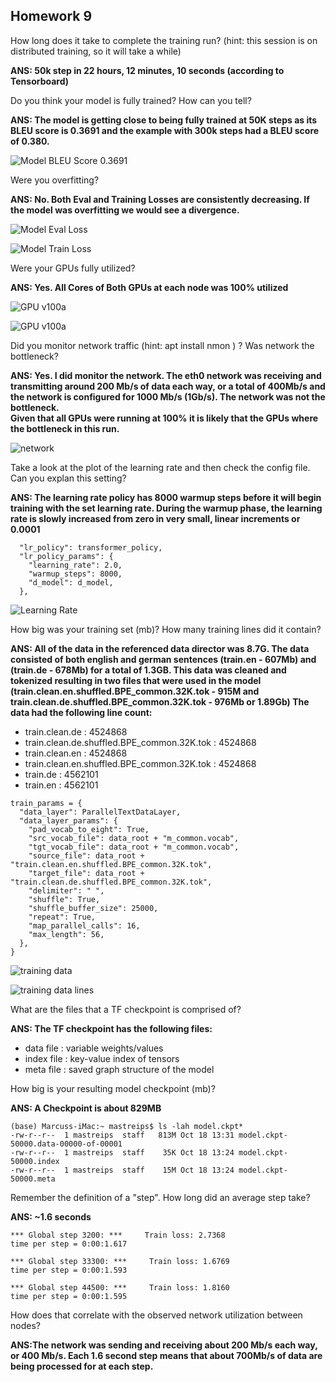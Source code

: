 ## Homework 9 ##

How long does it take to complete the training run? (hint: this session is on distributed training, so it will take a while)

**ANS:  50k step in 22 hours, 12 minutes, 10 seconds (according to Tensorboard)**


Do you think your model is fully trained? How can you tell?

**ANS: The model is getting close to being fully trained at 50K steps as its BLEU score is 0.3691 and the example with 300k steps
had a BLEU score of 0.380.**

![Model BLEU Score 0.3691](images/TensorBoard_BLUE.png)

Were you overfitting?

**ANS: No. Both Eval and Training Losses are consistently decreasing.
If the model was overfitting we would see a divergence.**

![Model Eval Loss](images/TensorBoard_eval_loss.png)

![Model Train Loss](images/TensorBoard_train_loss.png)


Were your GPUs fully utilized?

**ANS: Yes. All Cores of Both GPUs at each node was 100%
utilized**

![GPU v100a](images/gpuv100a.png)

![GPU v100a](images/gpuv100b.png)

Did you monitor network traffic (hint: apt install nmon ) ? Was network the bottleneck?

**ANS: Yes. I did monitor the network.  The eth0 network was receiving and transmitting around 200 Mb/s of data each way,
or a total of 400Mb/s and the network is configured for 1000 Mb/s (1Gb/s). The network was not the bottleneck.  
Given that all GPUs were running at 100% it is likely that the GPUs where the bottleneck in this run.**

![network](images/network.png)

Take a look at the plot of the learning rate and then check the config file. Can you explan this setting?

**ANS: The learning rate policy has 8000 warmup steps before it will begin training with the set learning rate.
During the warmup phase, the learning rate is slowly increased from zero in very small, linear increments or 0.0001**

```angular2
  "lr_policy": transformer_policy,
  "lr_policy_params": {
    "learning_rate": 2.0,
    "warmup_steps": 8000,
    "d_model": d_model,
  },
```

![Learning Rate](images/TensorBoard_lr.png)

How big was your training set (mb)? How many training lines did it contain?

**ANS: All of the data in the referenced data director was 8.7G. The data consisted of both english and german sentences (train.en - 607Mb) and (train.de - 678Mb) for a total of 
1.3GB. This data was cleaned and tokenized resulting in two files that were used in the model 
(train.clean.en.shuffled.BPE_common.32K.tok - 915M and train.clean.de.shuffled.BPE_common.32K.tok - 976Mb or 1.89Gb)
The data had the following line count:**
- train.clean.de : 4524868
- train.clean.de.shuffled.BPE_common.32K.tok : 4524868
- train.clean.en : 4524868
- train.clean.en.shuffled.BPE_common.32K.tok : 4524868
- train.de : 4562101
- train.en : 4562101


```angular2
train_params = {
  "data_layer": ParallelTextDataLayer,
  "data_layer_params": {
    "pad_vocab_to_eight": True,
    "src_vocab_file": data_root + "m_common.vocab",
    "tgt_vocab_file": data_root + "m_common.vocab",
    "source_file": data_root + "train.clean.en.shuffled.BPE_common.32K.tok",
    "target_file": data_root + "train.clean.de.shuffled.BPE_common.32K.tok",
    "delimiter": " ",
    "shuffle": True,
    "shuffle_buffer_size": 25000,
    "repeat": True,
    "map_parallel_calls": 16,
    "max_length": 56,
  },
}
```

![training data](images/root_v100a___data_wmt16_de_en__ssh_.png)

![training data lines](images/root_v100a_lines.png)

What are the files that a TF checkpoint is comprised of?

**ANS: The TF checkpoint has the following files:**

- data file : variable weights/values 
- index file : key-value index of tensors
- meta file : saved graph structure of the model

How big is your resulting model checkpoint (mb)?

**ANS: A Checkpoint is about 829MB**
```angular2
(base) Marcuss-iMac:~ mastreips$ ls -lah model.ckpt*
-rw-r--r--  1 mastreips  staff   813M Oct 18 13:31 model.ckpt-50000.data-00000-of-00001
-rw-r--r--  1 mastreips  staff    35K Oct 18 13:24 model.ckpt-50000.index
-rw-r--r--  1 mastreips  staff    15M Oct 18 13:24 model.ckpt-50000.meta
```

Remember the definition of a "step". How long did an average step take?

**ANS: ~1.6 seconds**
```angular2
*** Global step 3200: ***     Train loss: 2.7368 
time per step = 0:00:1.617

*** Global step 33300: ***     Train loss: 1.6769 
time per step = 0:00:1.593

*** Global step 44500: ***     Train loss: 1.8160 
time per step = 0:00:1.595
```

How does that correlate with the observed network utilization between nodes?

**ANS:The network was sending and receiving about 200 Mb/s each way, or 400 Mb/s. Each 1.6 second step means that about 
700Mb/s of data are being processed for at each step.**